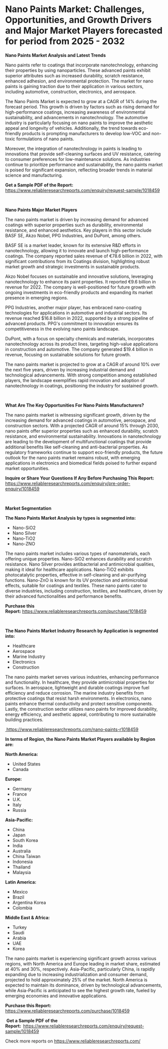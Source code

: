 <p><h1>Nano Paints Market: Challenges, Opportunities, and Growth Drivers and Major Market Players forecasted for period from 2025 - 2032</h1></p><p><strong>Nano Paints Market Analysis and Latest Trends</strong></p>
<p><p>Nano paints refer to coatings that incorporate nanotechnology, enhancing their properties by using nanoparticles. These advanced paints exhibit superior attributes such as increased durability, scratch resistance, enhanced adhesion, and environmental protection. The market for nano paints is gaining traction due to their application in various sectors, including automotive, construction, electronics, and aerospace.</p><p>The Nano Paints Market is expected to grow at a CAGR of 14% during the forecast period. This growth is driven by factors such as rising demand for high-performance coatings, increasing awareness of environmental sustainability, and advancements in nanotechnology. The automotive industry is particularly focusing on nano paints to improve the aesthetic appeal and longevity of vehicles. Additionally, the trend towards eco-friendly products is prompting manufacturers to develop low-VOC and non-toxic formulations of nano paints. </p><p>Moreover, the integration of nanotechnology in paints is leading to innovations that provide self-cleaning surfaces and UV resistance, catering to consumer preferences for low-maintenance solutions. As industries continue to prioritize performance and sustainability, the nano paints market is poised for significant expansion, reflecting broader trends in material science and manufacturing.</p></p>
<p><strong>Get a Sample PDF of the Report:&nbsp;</strong> <a href="https://www.reliableresearchreports.com/enquiry/request-sample/1018459?utm_campaign=2734&utm_medium=2&utm_source=Github&utm_content=ia&utm_term=21032025&utm_id=nano-paints">https://www.reliableresearchreports.com/enquiry/request-sample/1018459</a></p>
<p>&nbsp;</p>
<p><strong>Nano Paints Major Market Players</strong></p>
<p><p>The nano paints market is driven by increasing demand for advanced coatings with superior properties such as durability, environmental resistance, and enhanced aesthetics. Key players in this sector include BASF SE, Akzo Nobel, PPG Industries, and DuPont, among others.</p><p>BASF SE is a market leader, known for its extensive R&D efforts in nanotechnology, allowing it to innovate and launch high-performance coatings. The company reported sales revenue of €78.6 billion in 2022, with significant contributions from its Coatings division, highlighting robust market growth and strategic investments in sustainable products.</p><p>Akzo Nobel focuses on sustainable and innovative solutions, leveraging nanotechnology to enhance its paint properties. It reported €9.6 billion in revenue for 2022. The company is well-positioned for future growth with ongoing investments in eco-friendly products and expanding its market presence in emerging regions.</p><p>PPG Industries, another major player, has embraced nano-coating technologies for applications in automotive and industrial sectors. Its revenue reached $16.8 billion in 2022, supported by a strong pipeline of advanced products. PPG's commitment to innovation ensures its competitiveness in the evolving nano paints landscape.</p><p>DuPont, with a focus on specialty chemicals and materials, incorporates nanotechnology across its product lines, targeting high-value applications in construction and automotive. The company generated $19.4 billion in revenue, focusing on sustainable solutions for future growth.</p><p>The nano paints market is projected to grow at a CAGR of around 10% over the next five years, driven by increasing industrial demand and technological advancements. With strong competition among established players, the landscape exemplifies rapid innovation and adoption of nanotechnology in coatings, positioning the industry for sustained growth.</p></p>
<p>&nbsp;</p>
<p><strong>What Are The Key Opportunities For Nano Paints Manufacturers?</strong></p>
<p><p>The nano paints market is witnessing significant growth, driven by the increasing demand for advanced coatings in automotive, aerospace, and construction sectors. With a projected CAGR of around 15% through 2030, nano paints offer superior properties such as enhanced durability, scratch resistance, and environmental sustainability. Innovations in nanotechnology are leading to the development of multifunctional coatings that provide additional benefits like self-cleaning and anti-bacterial properties. As regulatory frameworks continue to support eco-friendly products, the future outlook for the nano paints market remains robust, with emerging applications in electronics and biomedical fields poised to further expand market opportunities.</p></p>
<p><strong>Inquire or Share Your Questions If Any Before Purchasing This Report:</strong> <a href="https://www.reliableresearchreports.com/enquiry/pre-order-enquiry/1018459?utm_campaign=2734&utm_medium=2&utm_source=Github&utm_content=ia&utm_term=21032025&utm_id=nano-paints">https://www.reliableresearchreports.com/enquiry/pre-order-enquiry/1018459</a></p>
<p>&nbsp;</p>
<p><strong>Market Segmentation</strong></p>
<p><strong>The Nano Paints Market Analysis by types is segmented into:</strong></p>
<p><ul><li>Nano-SiO2</li><li>Nano Silver</li><li>Nano-TiO2</li><li>Nano-ZNO</li></ul></p>
<p><p>The nano paints market includes various types of nanomaterials, each offering unique properties. Nano-SiO2 enhances durability and scratch resistance. Nano Silver provides antibacterial and antimicrobial qualities, making it ideal for healthcare applications. Nano-TiO2 exhibits photocatalytic properties, effective in self-cleaning and air-purifying functions. Nano-ZnO is known for its UV protection and antimicrobial effects, suitable for coatings and textiles. These nano paints cater to diverse industries, including construction, textiles, and healthcare, driven by their advanced functionalities and performance benefits.</p></p>
<p><strong>Purchase this Report:&nbsp;</strong><a href="https://www.reliableresearchreports.com/purchase/1018459?utm_campaign=2734&utm_medium=2&utm_source=Github&utm_content=ia&utm_term=21032025&utm_id=nano-paints">https://www.reliableresearchreports.com/purchase/1018459</a></p>
<p>&nbsp;</p>
<p><strong>The Nano Paints Market Industry Research by Application is segmented into:</strong></p>
<p><ul><li>Healthcare</li><li>Aerospace</li><li>Marine Industry</li><li>Electronics</li><li>Construction</li></ul></p>
<p><p>The nano paints market serves various industries, enhancing performance and functionality. In healthcare, they provide antimicrobial properties for surfaces. In aerospace, lightweight and durable coatings improve fuel efficiency and reduce corrosion. The marine industry benefits from protective coatings that resist harsh environments. In electronics, nano paints enhance thermal conductivity and protect sensitive components. Lastly, the construction sector utilizes nano paints for improved durability, energy efficiency, and aesthetic appeal, contributing to more sustainable building practices.</p></p>
<p><a href="https://www.reliableresearchreports.com/nano-paints-r1018459?utm_campaign=2734&utm_medium=2&utm_source=Github&utm_content=ia&utm_term=21032025&utm_id=nano-paints">&nbsp;https://www.reliableresearchreports.com/nano-paints-r1018459</a></p>
<p><strong>In terms of Region, the Nano Paints Market Players available by Region are:</strong></p>
<p>
    <p> <strong> North America: </strong>
        <ul>
            <li>United States</li>
            <li>Canada</li>
        </ul>
        </p> 
    <p> <strong> Europe: </strong>
        <ul>
            <li>Germany</li>
            <li>France</li>
            <li>U.K.</li>
            <li>Italy</li>
            <li>Russia</li>
        </ul>
        </p> 
    <p> <strong> Asia-Pacific: </strong>
        <ul>
            <li>China</li>
            <li>Japan</li>
            <li>South Korea</li>
            <li>India</li>
            <li>Australia</li>
            <li>China Taiwan</li>
            <li>Indonesia</li>
            <li>Thailand</li>
            <li>Malaysia</li>
        </ul>
        </p> 
    <p> <strong> Latin America: </strong>
        <ul>
            <li>Mexico</li>
            <li>Brazil</li>
            <li>Argentina Korea</li>
            <li>Colombia</li>
        </ul>
        </p> 
    <p> <strong> Middle East & Africa: </strong>
        <ul>
            <li>Turkey</li>
            <li>Saudi</li>
            <li>Arabia</li>
            <li>UAE</li>
            <li>Korea</li>
        </ul>
    </p>
    </p>
<p><p>The nano paints market is experiencing significant growth across various regions, with North America and Europe leading in market share, estimated at 40% and 30%, respectively. Asia-Pacific, particularly China, is rapidly expanding due to increasing industrialization and consumer demand, projected to hold approximately 25% of the market. North America is expected to maintain its dominance, driven by technological advancements, while Asia-Pacific is anticipated to see the highest growth rate, fueled by emerging economies and innovative applications.</p></p>
<p><strong>Purchase this Report: </strong><a href="https://www.reliableresearchreports.com/purchase/1018459?utm_campaign=2734&utm_medium=2&utm_source=Github&utm_content=ia&utm_term=21032025&utm_id=nano-paints">https://www.reliableresearchreports.com/purchase/1018459</a></p>
<p>&nbsp;<strong>Get a Sample PDF of the Report:&nbsp;&nbsp;</strong><a href="https://www.reliableresearchreports.com/enquiry/request-sample/1018459?utm_campaign=2734&utm_medium=2&utm_source=Github&utm_content=ia&utm_term=21032025&utm_id=nano-paints">https://www.reliableresearchreports.com/enquiry/request-sample/1018459</a></p>
<p><strong></strong></p>
<p>Check more reports on <a href="https://www.reliableresearchreports.com/?utm_campaign=2734&utm_medium=2&utm_source=Github&utm_content=ia&utm_term=21032025&utm_id=nano-paints">https://www.reliableresearchreports.com/</a></p>